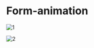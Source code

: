 # Form-animation

![1](https://user-images.githubusercontent.com/91914423/207416615-a64d97a2-af50-42d0-9cc7-3c3a244844f3.png)

![2](https://user-images.githubusercontent.com/91914423/207416717-781639c4-03e4-4d6d-a50f-1cd1c1dbe317.png)
